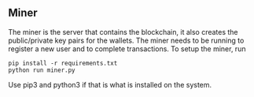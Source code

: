 ## Miner

The miner is the server that contains the blockchain, it also creates the public/private key pairs for the wallets. 
The miner needs to be running to register a new user and to complete transactions. To setup the miner, run
```
pip install -r requirements.txt
python run miner.py
```
Use pip3 and python3 if that is what is installed on the system.
